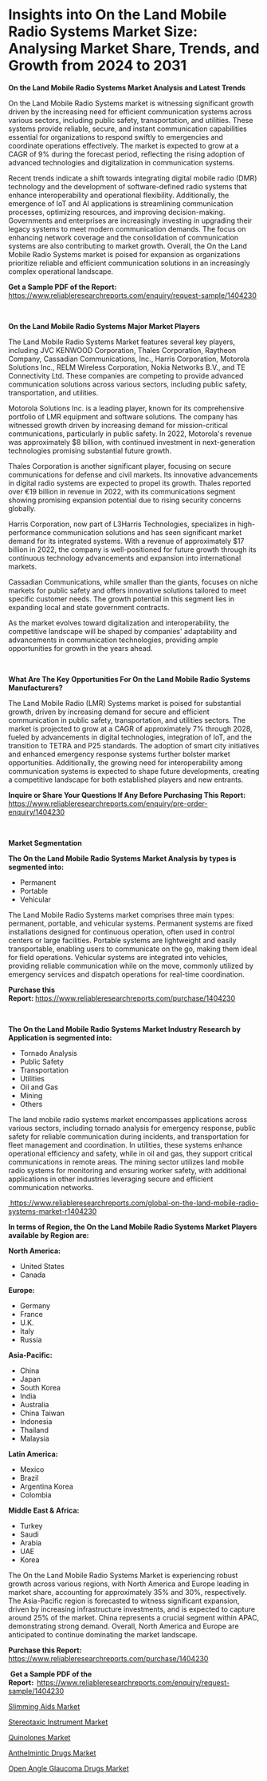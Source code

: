 <p><h1>Insights into On the Land Mobile Radio Systems Market Size: Analysing Market Share, Trends, and Growth from 2024 to 2031</h1></p><p><strong>On the Land Mobile Radio Systems Market Analysis and Latest Trends</strong></p>
<p><p>On the Land Mobile Radio Systems market is witnessing significant growth driven by the increasing need for efficient communication systems across various sectors, including public safety, transportation, and utilities. These systems provide reliable, secure, and instant communication capabilities essential for organizations to respond swiftly to emergencies and coordinate operations effectively. The market is expected to grow at a CAGR of 9% during the forecast period, reflecting the rising adoption of advanced technologies and digitalization in communication systems.</p><p>Recent trends indicate a shift towards integrating digital mobile radio (DMR) technology and the development of software-defined radio systems that enhance interoperability and operational flexibility. Additionally, the emergence of IoT and AI applications is streamlining communication processes, optimizing resources, and improving decision-making. Governments and enterprises are increasingly investing in upgrading their legacy systems to meet modern communication demands. The focus on enhancing network coverage and the consolidation of communication systems are also contributing to market growth. Overall, the On the Land Mobile Radio Systems market is poised for expansion as organizations prioritize reliable and efficient communication solutions in an increasingly complex operational landscape.</p></p>
<p><strong>Get a Sample PDF of the Report:&nbsp;</strong> <a href="https://www.reliableresearchreports.com/enquiry/request-sample/1404230?utm_campaign=1605&utm_medium=2&utm_source=Github&utm_content=ia&utm_term=23102024&utm_id=on-the-land-mobile-radio-systems">https://www.reliableresearchreports.com/enquiry/request-sample/1404230</a></p>
<p>&nbsp;</p>
<p><strong>On the Land Mobile Radio Systems Major Market Players</strong></p>
<p><p>The Land Mobile Radio Systems Market features several key players, including JVC KENWOOD Corporation, Thales Corporation, Raytheon Company, Cassadian Communications, Inc., Harris Corporation, Motorola Solutions Inc., RELM Wireless Corporation, Nokia Networks B.V., and TE Connectivity Ltd. These companies are competing to provide advanced communication solutions across various sectors, including public safety, transportation, and utilities.</p><p>Motorola Solutions Inc. is a leading player, known for its comprehensive portfolio of LMR equipment and software solutions. The company has witnessed growth driven by increasing demand for mission-critical communications, particularly in public safety. In 2022, Motorola's revenue was approximately $8 billion, with continued investment in next-generation technologies promising substantial future growth.</p><p>Thales Corporation is another significant player, focusing on secure communications for defense and civil markets. Its innovative advancements in digital radio systems are expected to propel its growth. Thales reported over €19 billion in revenue in 2022, with its communications segment showing promising expansion potential due to rising security concerns globally.</p><p>Harris Corporation, now part of L3Harris Technologies, specializes in high-performance communication solutions and has seen significant market demand for its integrated systems. With a revenue of approximately $17 billion in 2022, the company is well-positioned for future growth through its continuous technology advancements and expansion into international markets.</p><p>Cassadian Communications, while smaller than the giants, focuses on niche markets for public safety and offers innovative solutions tailored to meet specific customer needs. The growth potential in this segment lies in expanding local and state government contracts.</p><p>As the market evolves toward digitalization and interoperability, the competitive landscape will be shaped by companies' adaptability and advancements in communication technologies, providing ample opportunities for growth in the years ahead.</p></p>
<p>&nbsp;</p>
<p><strong>What Are The Key Opportunities For On the Land Mobile Radio Systems Manufacturers?</strong></p>
<p><p>The Land Mobile Radio (LMR) Systems market is poised for substantial growth, driven by increasing demand for secure and efficient communication in public safety, transportation, and utilities sectors. The market is projected to grow at a CAGR of approximately 7% through 2028, fueled by advancements in digital technologies, integration of IoT, and the transition to TETRA and P25 standards. The adoption of smart city initiatives and enhanced emergency response systems further bolster market opportunities. Additionally, the growing need for interoperability among communication systems is expected to shape future developments, creating a competitive landscape for both established players and new entrants.</p></p>
<p><strong>Inquire or Share Your Questions If Any Before Purchasing This Report:</strong> <a href="https://www.reliableresearchreports.com/enquiry/pre-order-enquiry/1404230?utm_campaign=1605&utm_medium=2&utm_source=Github&utm_content=ia&utm_term=23102024&utm_id=on-the-land-mobile-radio-systems">https://www.reliableresearchreports.com/enquiry/pre-order-enquiry/1404230</a></p>
<p>&nbsp;</p>
<p><strong>Market Segmentation</strong></p>
<p><strong>The On the Land Mobile Radio Systems Market Analysis by types is segmented into:</strong></p>
<p><ul><li>Permanent</li><li>Portable</li><li>Vehicular</li></ul></p>
<p><p>The Land Mobile Radio Systems market comprises three main types: permanent, portable, and vehicular systems. Permanent systems are fixed installations designed for continuous operation, often used in control centers or large facilities. Portable systems are lightweight and easily transportable, enabling users to communicate on the go, making them ideal for field operations. Vehicular systems are integrated into vehicles, providing reliable communication while on the move, commonly utilized by emergency services and dispatch operations for real-time coordination.</p></p>
<p><strong>Purchase this Report:&nbsp;</strong><a href="https://www.reliableresearchreports.com/purchase/1404230?utm_campaign=1605&utm_medium=2&utm_source=Github&utm_content=ia&utm_term=23102024&utm_id=on-the-land-mobile-radio-systems">https://www.reliableresearchreports.com/purchase/1404230</a></p>
<p>&nbsp;</p>
<p><strong>The On the Land Mobile Radio Systems Market Industry Research by Application is segmented into:</strong></p>
<p><ul><li>Tornado Analysis</li><li>Public Safety</li><li>Transportation</li><li>Utilities</li><li>Oil and Gas</li><li>Mining</li><li>Others</li></ul></p>
<p><p>The land mobile radio systems market encompasses applications across various sectors, including tornado analysis for emergency response, public safety for reliable communication during incidents, and transportation for fleet management and coordination. In utilities, these systems enhance operational efficiency and safety, while in oil and gas, they support critical communications in remote areas. The mining sector utilizes land mobile radio systems for monitoring and ensuring worker safety, with additional applications in other industries leveraging secure and efficient communication networks.</p></p>
<p><a href="https://www.reliableresearchreports.com/global-on-the-land-mobile-radio-systems-market-r1404230?utm_campaign=1605&utm_medium=2&utm_source=Github&utm_content=ia&utm_term=23102024&utm_id=on-the-land-mobile-radio-systems">&nbsp;https://www.reliableresearchreports.com/global-on-the-land-mobile-radio-systems-market-r1404230</a></p>
<p><strong>In terms of Region, the On the Land Mobile Radio Systems Market Players available by Region are:</strong></p>
<p>
    <p> <strong> North America: </strong>
        <ul>
            <li>United States</li>
            <li>Canada</li>
        </ul>
        </p> 
    <p> <strong> Europe: </strong>
        <ul>
            <li>Germany</li>
            <li>France</li>
            <li>U.K.</li>
            <li>Italy</li>
            <li>Russia</li>
        </ul>
        </p> 
    <p> <strong> Asia-Pacific: </strong>
        <ul>
            <li>China</li>
            <li>Japan</li>
            <li>South Korea</li>
            <li>India</li>
            <li>Australia</li>
            <li>China Taiwan</li>
            <li>Indonesia</li>
            <li>Thailand</li>
            <li>Malaysia</li>
        </ul>
        </p> 
    <p> <strong> Latin America: </strong>
        <ul>
            <li>Mexico</li>
            <li>Brazil</li>
            <li>Argentina Korea</li>
            <li>Colombia</li>
        </ul>
        </p> 
    <p> <strong> Middle East & Africa: </strong>
        <ul>
            <li>Turkey</li>
            <li>Saudi</li>
            <li>Arabia</li>
            <li>UAE</li>
            <li>Korea</li>
        </ul>
    </p>
    </p>
<p><p>The On the Land Mobile Radio Systems Market is experiencing robust growth across various regions, with North America and Europe leading in market share, accounting for approximately 35% and 30%, respectively. The Asia-Pacific region is forecasted to witness significant expansion, driven by increasing infrastructure investments, and is expected to capture around 25% of the market. China represents a crucial segment within APAC, demonstrating strong demand. Overall, North America and Europe are anticipated to continue dominating the market landscape.</p></p>
<p><strong>Purchase this Report: </strong><a href="https://www.reliableresearchreports.com/purchase/1404230?utm_campaign=1605&utm_medium=2&utm_source=Github&utm_content=ia&utm_term=23102024&utm_id=on-the-land-mobile-radio-systems">https://www.reliableresearchreports.com/purchase/1404230</a></p>
<p>&nbsp;<strong>Get a Sample PDF of the Report:&nbsp;&nbsp;</strong><a href="https://www.reliableresearchreports.com/enquiry/request-sample/1404230?utm_campaign=1605&utm_medium=2&utm_source=Github&utm_content=ia&utm_term=23102024&utm_id=on-the-land-mobile-radio-systems">https://www.reliableresearchreports.com/enquiry/request-sample/1404230</a></p>
<p><strong></strong></p>
<p><p><a href="https://www.linkedin.com/pulse/slimming-aids-market-trends-insights-type-application-analysis-4zsyc?utm_campaign=1605&utm_medium=2&utm_source=Github&utm_content=ia&utm_term=23102024&utm_id=on-the-land-mobile-radio-systems">Slimming Aids Market</a></p><p><a href="https://www.linkedin.com/pulse/market-dynamics-future-trends-global-stereotaxic-instrument-l88de?utm_campaign=1605&utm_medium=2&utm_source=Github&utm_content=ia&utm_term=23102024&utm_id=on-the-land-mobile-radio-systems">Stereotaxic Instrument Market</a></p><p><a href="https://www.linkedin.com/pulse/mapping-quinolones-market-trends-challenges-breakthroughs-2024-etznc?utm_campaign=1605&utm_medium=2&utm_source=Github&utm_content=ia&utm_term=23102024&utm_id=on-the-land-mobile-radio-systems">Quinolones Market</a></p><p><a href="https://www.linkedin.com/pulse/key-drivers-anthelmintic-drugs-market-trends-future-outlook-d7owc?utm_campaign=1605&utm_medium=2&utm_source=Github&utm_content=ia&utm_term=23102024&utm_id=on-the-land-mobile-radio-systems">Anthelmintic Drugs Market</a></p><p><a href="https://www.linkedin.com/pulse/market-insights-global-open-angle-glaucoma-drugs-forecast-innovation-cr83c?utm_campaign=1605&utm_medium=2&utm_source=Github&utm_content=ia&utm_term=23102024&utm_id=on-the-land-mobile-radio-systems">Open Angle Glaucoma Drugs Market</a></p></p>